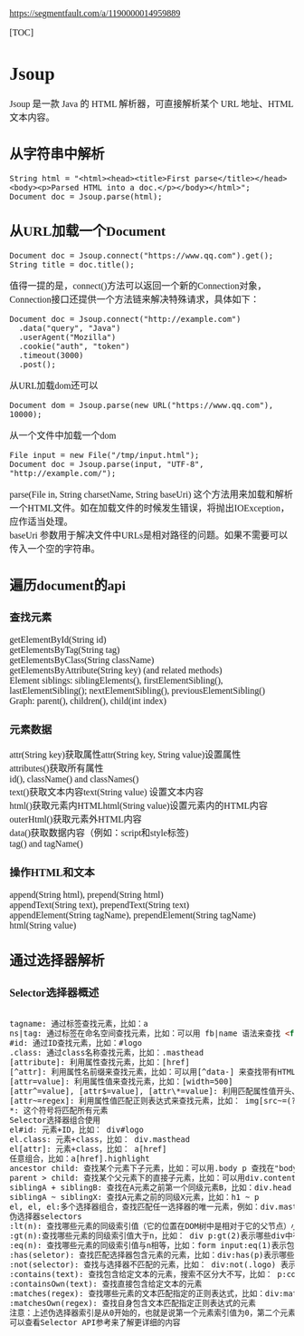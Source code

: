 <font face="SimSun" size=3>

https://segmentfault.com/a/1190000014959889

[TOC]

# Jsoup

Jsoup 是一款 Java 的 HTML 解析器，可直接解析某个 URL 地址、HTML 文本内容。

## 从字符串中解析

~~~
String html = "<html><head><title>First parse</title></head><body><p>Parsed HTML into a doc.</p></body></html>";
Document doc = Jsoup.parse(html);
~~~

## 从URL加载一个Document

~~~
Document doc = Jsoup.connect("https://www.qq.com").get();
String title = doc.title();
~~~

值得一提的是，connect()方法可以返回一个新的Connection对象，Connection接口还提供一个方法链来解决特殊请求，具体如下：

~~~
Document doc = Jsoup.connect("http://example.com")
  .data("query", "Java")
  .userAgent("Mozilla")
  .cookie("auth", "token")
  .timeout(3000)
  .post();
~~~

从URL加载dom还可以

~~~
Document dom = Jsoup.parse(new URL("https://www.qq.com"), 10000);
~~~

从一个文件中加载一个dom

~~~
File input = new File("/tmp/input.html");
Document doc = Jsoup.parse(input, "UTF-8", "http://example.com/");
~~~

parse(File in, String charsetName, String baseUri) 这个方法用来加载和解析一个HTML文件。如在加载文件的时候发生错误，将抛出IOException，应作适当处理。 <br> baseUri 参数用于解决文件中URLs是相对路径的问题。如果不需要可以传入一个空的字符串。

## 遍历document的api

### 查找元素
getElementById(String id)   
getElementsByTag(String tag)   
getElementsByClass(String className)   
getElementsByAttribute(String key) (and related methods)   
Element siblings: siblingElements(), firstElementSibling(), lastElementSibling(); nextElementSibling(), previousElementSibling()   
Graph: parent(), children(), child(int index)

### 元素数据
attr(String key)获取属性attr(String key, String value)设置属性   
attributes()获取所有属性   
id(), className() and classNames()   
text()获取文本内容text(String value) 设置文本内容   
html()获取元素内HTMLhtml(String value)设置元素内的HTML内容   
outerHtml()获取元素外HTML内容   
data()获取数据内容（例如：script和style标签)   
tag() and tagName()

### 操作HTML和文本
append(String html), prepend(String html)   
appendText(String text), prependText(String text)   
appendElement(String tagName), prependElement(String tagName)   
html(String value)

## 通过选择器解析

### Selector选择器概述

~~~ html

tagname: 通过标签查找元素，比如：a   
ns|tag: 通过标签在命名空间查找元素，比如：可以用 fb|name 语法来查找 <fb:name> 元素   
#id: 通过ID查找元素，比如：#logo   
.class: 通过class名称查找元素，比如：.masthead   
[attribute]: 利用属性查找元素，比如：[href]   
[^attr]: 利用属性名前缀来查找元素，比如：可以用[^data-] 来查找带有HTML5 Dataset属性的元素   
[attr=value]: 利用属性值来查找元素，比如：[width=500]   
[attr^=value], [attr$=value], [attr\*=value]: 利用匹配属性值开头、结尾或包含属性值来查找元素，比如：[href*=/path/]   
[attr~=regex]: 利用属性值匹配正则表达式来查找元素，比如： img[src~=(?i)\.(png|jpe?g)]   
*: 这个符号将匹配所有元素   
Selector选择器组合使用   
el#id: 元素+ID，比如： div#logo   
el.class: 元素+class，比如： div.masthead   
el[attr]: 元素+class，比如： a[href]   
任意组合，比如：a[href].highlight   
ancestor child: 查找某个元素下子元素，比如：可以用.body p 查找在"body"元素下的所有 p元素   
parent > child: 查找某个父元素下的直接子元素，比如：可以用div.content > p 查找 p 元素，也可以用body > * 查找body标签下所有直接子元素   
siblingA + siblingB: 查找在A元素之前第一个同级元素B，比如：div.head + div   
siblingA ~ siblingX: 查找A元素之前的同级X元素，比如：h1 ~ p   
el, el, el:多个选择器组合，查找匹配任一选择器的唯一元素，例如：div.masthead, div.logo   
伪选择器selectors   
:lt(n): 查找哪些元素的同级索引值（它的位置在DOM树中是相对于它的父节点）小于n，比如：td:lt(3) 表示小于三列的元素   
:gt(n):查找哪些元素的同级索引值大于n，比如： div p:gt(2)表示哪些div中有包含2个以上的p元素   
:eq(n): 查找哪些元素的同级索引值与n相等，比如：form input:eq(1)表示包含一个input标签的Form元素   
:has(seletor): 查找匹配选择器包含元素的元素，比如：div:has(p)表示哪些div包含了p元素   
:not(selector): 查找与选择器不匹配的元素，比如： div:not(.logo) 表示不包含 class=logo 元素的所有 div 列表   
:contains(text): 查找包含给定文本的元素，搜索不区分大不写，比如： p:contains(jsoup)   
:containsOwn(text): 查找直接包含给定文本的元素   
:matches(regex): 查找哪些元素的文本匹配指定的正则表达式，比如：div:matches((?i)login)   
:matchesOwn(regex): 查找自身包含文本匹配指定正则表达式的元素   
注意：上述伪选择器索引是从0开始的，也就是说第一个元素索引值为0，第二个元素index为1等   
可以查看Selector API参考来了解更详细的内容

~~~

</font>